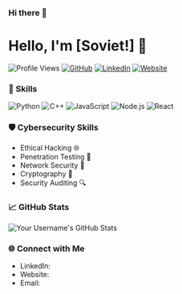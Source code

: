 ### Hi there 👋

# Hello, I'm [Soviet!] 👋

![Profile Views](https://komarev.com/ghpvc/?username=yourusername)
[![GitHub](https://img.shields.io/badge/GitHub-Soviet-Senpai-blue)](https://github.com/Soviet-Senpai)
[![LinkedIn](https://img.shields.io/badge/LinkedIn-YourName-0e76a8)](https://www.linkedin.com/in/YourName/)
[![Website](https://img.shields.io/badge/Website-REDACTED-brightred)](https://www.yourwebsite.com/)

### 🔧 Skills

![Python](https://img.shields.io/badge/Python-Expert-blue?style=for-the-badge&logo=python)
![C++](https://img.shields.io/badge/C++-Intermediate-blue?style=for-the-badge&logo=c%2B%2B)
![JavaScript](https://img.shields.io/badge/JavaScript-Intermediate-blue?style=for-the-badge&logo=javascript)
![Node.js](https://img.shields.io/badge/Node.js-Intermediate-blue?style=for-the-badge&logo=node.js)
![React](https://img.shields.io/badge/React-Intermediate-blue?style=for-the-badge&logo=react)

### 🛡️ Cybersecurity Skills

- Ethical Hacking 🌐
- Penetration Testing 🔐
- Network Security 📡
- Cryptography 📜
- Security Auditing 🔍

### 📈 GitHub Stats

![Your Username's GitHub Stats](https://github-readme-stats.vercel.app/api?username=yourusername&show_icons=true&theme=dark)

### 🌐 Connect with Me

- LinkedIn: 
- Website:
- Email:
